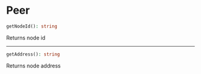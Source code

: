 # Peer

```php
getNodeId(): string
```
Returns node id

---
```php
getAddress(): string
```
Returns node address

